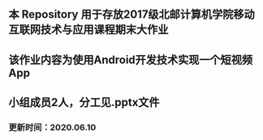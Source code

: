 ## 本 Repository 用于存放2017级北邮计算机学院移动互联网技术与应用课程期末大作业
## 该作业内容为使用Android开发技术实现一个短视频App
## 小组成员2人，分工见.pptx文件

### 更新时间：2020.06.10
